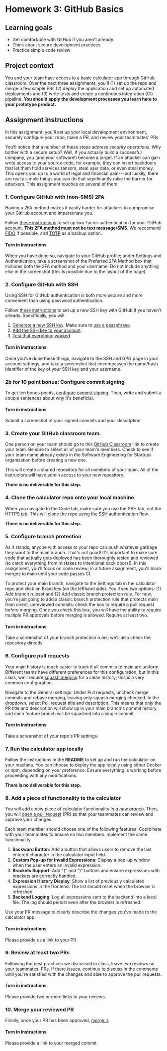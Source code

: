 # Homework 3: GitHub Basics

## Learning goals

- Get comfortable with GitHub if you aren't already
- Think about secure development practices
- Practice simple code review

## Project context

You and your team have access to a basic calculator app through GitHub classroom. Over the next three assignments, you'll (1) set up the repo and merge a few simple PRs (2) deploy the application and set up automated deployments and (3) write tests and create a continuous integration (CI) pipeline. **You should apply the development processes you learn here to your prototype product.**

## Assignment instructions

In this assignment, you'll set up your local development environment, securely configure your repo, make a PR, and review your teammates' PRs.

You'll notice that a number of these steps address *security operations*. Why bother with a secure setup? Well, if you actually build a successful company, you (and your software!) become a target. If an attacker can gain write access to your source code, for example, they can insert backdoors that let them hold services ransom, steal user data, or even steal money. This opens you up to a world of legal and financial pain---but luckily, there are really simple things you can do that significantly raise the barrier for attackers. This assignment touches on several of them. 

### 1. Configure GitHub with (non-SMS) 2FA

Having a 2FA method makes it vastly harder for attackers to compromise your GitHub account and impersonate you.

Follow [these instructions](https://docs.github.com/en/authentication/securing-your-account-with-two-factor-authentication-2fa/configuring-two-factor-authentication) to set up two-factor authentication for your GitHub account. **This 2FA method must not be text message/SMS**. We reccomend [FIDO](https://fidoalliance.org/specs/u2f-specs-master/fido-u2f-overview.html) if possible, and [TOTP](https://datatracker.ietf.org/doc/html/rfc6238) as a backup option.

#### Turn in instructions

When you have done so, navigate to your GitHub profile; under Settings and Authentication, take a screenshot of the Preferred 2FA Method box that includes both the 2FA method and your username. Do not include anything else in the screenshot (this is possible due to the layout of the page).

### 2. Configure GitHub with SSH

Using SSH for GitHub authentication is both more secure and more convenient than using password authentication.

Follow [these instructions](https://docs.github.com/en/authentication/connecting-to-github-with-ssh/about-ssh) to set up a new SSH key with GitHub if you haven't already. Specifically, you will:

1. [Generate a new SSH key](https://docs.github.com/en/authentication/connecting-to-github-with-ssh/generating-a-new-ssh-key-and-adding-it-to-the-ssh-agent). Make sure to [use a passphrase](https://docs.github.com/en/authentication/connecting-to-github-with-ssh/working-with-ssh-key-passphrases).
2. [Add the SSH key to your account](https://docs.github.com/en/authentication/connecting-to-github-with-ssh/adding-a-new-ssh-key-to-your-github-account).
3. [Test that everything worked](https://docs.github.com/en/authentication/connecting-to-github-with-ssh/testing-your-ssh-connection).

#### Turn in instructions

Once you've done these things, navigate to the SSH and GPG page in your account settings, and take a screenshot that encompasses the name/hash identifier of the key of your SSH key and your username.

### 2b for 10 point bonus: Configure commit signing

To get ten bonus points, [configure commit signing](https://docs.github.com/en/authentication/managing-commit-signature-verification/signing-commits). Then, write and submit a couple sentences about why it's beneficial.

#### Turn in instructions

Submit a screenshot of your signed commits and your description.

### 3. Create your GitHub classroom team.

One person on your team should go to this [GitHub Classroom](https://classroom.github.com/a/2g4EHsgQ) link to create your team. Be sure to select all of your team's members. Check to see if your team name already exists in the Software Engineering for Startups organization before creating a new one.

This will create a shared repository for all members of your team. All of the instructors will have admin access to your new repository.

**There is no deliverable for this step.**

### 4. Clone the calculator repo onto your local machine

When you navigate to the Code tab, make sure you use the SSH tab, not the HTTPS tab. This will clone the repo using the SSH authentication flow.

**There is no deliverable for this step.**

### 5. Configure branch protection

As it stands, anyone with access to your repo can push whatever garbage they want to the main branch. That's not good! It's important to make sure code that actually gets deployed has been thoroughly tested and reviewed (to catch everything from mistakes to intentional back doors!). In this assignment, you'll focus on code review; in a future assignment, you'll block merges to main until your code passes CI.

To protect your main branch, navigate to the Settings tab in the calculator repo and click on Branches (on the lefthand side). You'll see two options: (1) Add branch ruleset and (2) Add classic branch protection rule. For now, you're just going to add a classic branch protection rule that protects main from direct, unreviewed commits: check the box to require a pull request before merging. Once you check this box, you will have the ability to require multiple PR approvals before merging is allowed. Require at least two.

#### Turn in instructions

Take a screenshot of your branch protection rules; we'll also check the repository directly. 

### 6. Configure pull requests

Your main history is much easier to track if all commits to main are uniform. Different teams have different preferences for this configuration, but in this class, we'll require [squash merging](https://learn.microsoft.com/en-us/azure/devops/repos/git/merging-with-squash?view=azure-devops) for a clean history; this is a very common configuration.

Navigate to the General settings. Under Pull requests, uncheck merge commits and rebase merging, leaving only squash merging checked. In the dropdown, select Pull request title and description. This means that only the PR title and description will show up in your main branch's commit history, and each feature branch will be squashed into a single commit. 

#### Turn in instructions

Take a screenshot of your repo's PR settings.

### 7. Run the calculator app locally
Follow the instructions in the **README** to set up and run the calculator on your machine. You can choose to deploy the app locally using either Docker or npm, depending on your preference. Ensure everything is working before proceeding with any modifications.

**There is no deliverable for this step.**

### 8. Add a piece of functionality to the calculator

You will add a new piece of calculator functionality [*in a new branch*](https://git-scm.com/book/en/v2/Git-Branching-Basic-Branching-and-Merging). Then, you will [open a pull request](https://docs.github.com/en/pull-requests/collaborating-with-pull-requests/proposing-changes-to-your-work-with-pull-requests/creating-a-pull-request?tool=webui) (PR) so that your teammates can review and approve your changes. 

Each team member should choose one of the following features. Coordinate with your teammates to ensure no two members implement the same functionality.

  1. **Backward Button**: Add a button that allows users to remove the last entered character in the calculator input field.
  1. **Custom Pop-up for Invalid Expressions**: Display a pop-up window when the user enters an invalid expression.
  1. **Brackets Support**: Add "(" and ")" buttons and ensure expressions with brackets are correctly handled.
  1. **Expression History Display**: Show a list of previously calculated expressions in the frontend. The list should reset when the browser is refreshed.
  1. **Backend Logging**: Log all expressions sent to the backend into a local file. The log should persist even after the browser is refreshed.

Use your PR message to clearly describe the changes you've made to the calculator app.

#### Turn in instructions

Please provide us a link to your PR.

### 9. Review at least two PRs

Following the best practices we discussed in class, leave two reviews on your teammates' PRs. If there issues, continue to discuss in the comments until you're satisfied with the changes and able to approve the pull requests.

#### Turn in instructions

Please provide two or more links to your reviews. 

### 10. Merge your reviewed PR

Finally, once your PR has been approved, [merge it](https://docs.github.com/en/pull-requests/collaborating-with-pull-requests/incorporating-changes-from-a-pull-request/merging-a-pull-request).

#### Turn in instructions

Please provide a link to your merged commit. 
